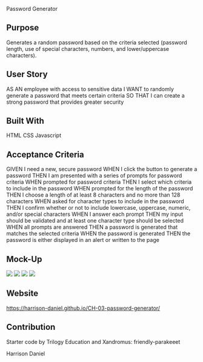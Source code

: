 Password Generator

## Purpose

Generates a random password based on the criteria selected (password length, use of special characters, numbers, and lower/uppercase characters).

## User Story

AS AN employee with access to sensitive data
I WANT to randomly generate a password that meets certain criteria
SO THAT I can create a strong password that provides greater security

## Built With

HTML
CSS
Javascript

## Acceptance Criteria

GIVEN I need a new, secure password
WHEN I click the button to generate a password
THEN I am presented with a series of prompts for password criteria
WHEN prompted for password criteria
THEN I select which criteria to include in the password
WHEN prompted for the length of the password
THEN I choose a length of at least 8 characters and no more than 128 characters
WHEN asked for character types to include in the password
THEN I confirm whether or not to include lowercase, uppercase, numeric, and/or special characters
WHEN I answer each prompt
THEN my input should be validated and at least one character type should be selected
WHEN all prompts are answered
THEN a password is generated that matches the selected criteria
WHEN the password is generated
THEN the password is either displayed in an alert or written to the page

## Mock-Up

<img src=./assets/images/03-javascript-mockup.png>
<img src=./assets/images/03-javascript-char-length.png>
<img src=./assets/images/03-javascript-specialchar.png>
<img src=./assets/images/03-javascript-generated-password.png>

## Website

https://harrison-daniel.github.io/CH-03-password-generator/

## Contribution

Starter code by Trilogy Education and Xandromus: friendly-parakeeet

Harrison Daniel
